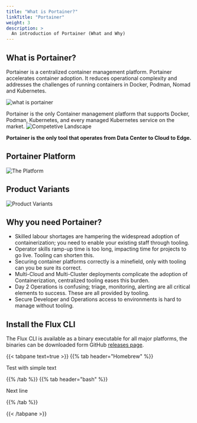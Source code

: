 ```yaml
---
title: "What is Portainer?"
linkTitle: "Portainer"
weight: 3
description: >
  An introduction of Portainer (What and Why)
---
```


## What is Portainer?
<!-- <img style="float: right;" src="/img/whatisportainer.png"> -->
Portainer is a centralized container management platform.
Portainer accelerates container adoption. It reduces operational complexity and addresses the challenges of running containers in Docker, Podman, Nomad and Kubernetes. 

![what is portainer](/img/whatisportainer.png)

Portainer is the only Container management platform that supports Docker, Podman, Kubernetes, and every managed Kubernetes service on the market.
![Competetive Landscape](/img/complandscape.png)

**Portainer is the only tool that operates from Data Center to Cloud to Edge.**

## Portainer Platform
![The Platform](/img/theplatform.png)

## Product Variants
![Product Variants](/img/portainervariants.png)

## Why you need Portainer?
+ Skilled labour shortages are hampering the widespread adoption of containerization; you need to enable your existing staff through tooling.
+ Operator skills ramp-up time is too long, impacting time for projects to go live. Tooling can shorten this.
+ Securing container platforms correctly is a minefield, only with tooling can you be sure its correct.
+ Multi-Cloud and Multi-Cluster deployments complicate the adoption of Containerization, centralized tooling eases this burden.
+ Day 2 Operations is confusing; triage, monitoring, alerting are all critical elements to success. These are all provided by tooling.
+ Secure Developer and Operations access to environments is hard to manage without tooling.




## Install the Flux CLI

The Flux CLI is available as a binary executable for all major platforms,
the binaries can be downloaded form GitHub
[releases page](https://github.com/fluxcd/flux2/releases).

{{< tabpane text=true >}}
{{% tab header="Homebrew" %}}

Test with simple text

{{% /tab %}}
{{% tab header="bash" %}}

Next line

{{% /tab %}}

{{< /tabpane >}}